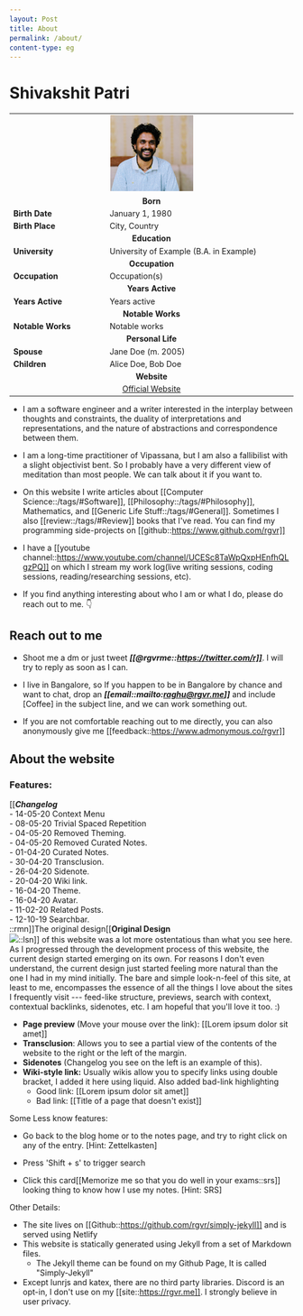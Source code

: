 ```yaml
---
layout: Post
title: About
permalink: /about/
content-type: eg
---
```

# Shivakshit Patri

<table align="center">
  <tr> 
    <td colspan="2" align="center"> <img align="" src=/assets/img/profile.jpg width=30% height=auto> </img> </td>
  </tr>
  <tr>
    <td colspan="2" align="center"><strong>Born</strong></td>
  </tr>
  <tr>
    <td><strong>Birth Date</strong></td>
    <td>January 1, 1980</td>
  </tr>
  <tr>
    <td><strong>Birth Place</strong></td>
    <td>City, Country</td>
  </tr>
  <tr>
    <td colspan="2" align="center"><strong>Education</strong></td>
  </tr>
  <tr>
    <td><strong>University</strong></td>
    <td>University of Example (B.A. in Example)</td>
  </tr>
  <tr>
    <td colspan="2" align="center"><strong>Occupation</strong></td>
  </tr>
  <tr>
    <td><strong>Occupation</strong></td>
    <td>Occupation(s)</td>
  </tr>
  <tr>
    <td colspan="2" align="center"><strong>Years Active</strong></td>
  </tr>
  <tr>
    <td><strong>Years Active</strong></td>
    <td>Years active</td>
  </tr>
  <tr>
    <td colspan="2" align="center"><strong>Notable Works</strong></td>
  </tr>
  <tr>
    <td><strong>Notable Works</strong></td>
    <td>Notable works</td>
  </tr>
  <tr>
    <td colspan="2" align="center"><strong>Personal Life</strong></td>
  </tr>
  <tr>
    <td><strong>Spouse</strong></td>
    <td>Jane Doe (m. 2005)</td>
  </tr>
  <tr>
    <td><strong>Children</strong></td>
    <td>Alice Doe, Bob Doe</td>
  </tr>
  <tr>
    <td colspan="2" align="center"><strong>Website</strong></td>
  </tr>
  <tr>
    <td colspan="2" align="center"><a href="https://www.example.com">Official Website</a></td>
  </tr>
</table>

- I am a software engineer and a writer interested in the interplay between thoughts and constraints, the duality of interpretations and representations, and the nature of abstractions and correspondence between them. 

- I am a long-time practitioner of Vipassana, but I am also a fallibilist with a slight objectivist bent. So I probably have a very different view of meditation than most people. We can talk about it if you want to.

- On this website I write articles about [[Computer Science::/tags/#Software]], [[Philosophy::/tags/#Philosophy]], Mathematics, and [[Generic Life Stuff::/tags/#General]]. Sometimes I also [[review::/tags/#Review]] books that I've read. You can find my programming side-projects on [[github::https://www.github.com/rgvr]]

- I have a [[youtube channel::https://www.youtube.com/channel/UCESc8TaWpQxpHEnfhQLgzPQ]] on which I stream my work log(live writing sessions, coding sessions, reading/researching sessions, etc).
  
- If you find anything interesting about who I am or what I do, please do reach out to me. 👇


## Reach out to me

- Shoot me a dm or just tweet ***[[@rgvrme::https://twitter.com/r]]***. I will try to reply as soon as I can. 
  
- I live in Bangalore, so If you happen to be in Bangalore by chance and want to chat, drop an ***[[email::mailto:raghu@rgvr.me]]*** and include [Coffee] in the subject line, and we can work something out.
  
- If you are not comfortable reaching out to me directly, you can also anonymously give me [[feedback::https://www.admonymous.co/rgvr]]


## About the website

### Features:

[[***Changelog***<br/>
\- 14-05-20 Context Menu <br/>
\- 08-05-20 Trivial Spaced Repetition <br/>
\- 04-05-20 Removed Theming. <br/>
\- 04-05-20 Removed Curated Notes. <br/>
\- 01-04-20 Curated Notes. <br/>
\- 30-04-20 Transclusion. <br/>
\- 26-04-20 Sidenote. <br/>
\- 20-04-20 Wiki link. <br/>
\- 16-04-20 Theme. <br/>
\- 16-04-20 Avatar. <br/>
\- 11-02-20 Related Posts. <br/>
\- 12-10-19 Searchbar. <br/>
::rmn]]The original design[[**Original Design**<br><img src="/assets/img/firstdesign.jpg">::lsn]] of this website was a lot more ostentatious than what you see here. As I progressed through the development process of this website, the current design started emerging on its own. For reasons I don't even understand, the current design just started feeling more natural than the one I had in my mind initially. The bare and simple look-n-feel of this site, at least to me, encompasses the essence of all the things I love about the sites I frequently visit --- feed-like structure, previews, search with context, contextual backlinks, sidenotes, etc. I am hopeful that you'll love it too. :)

- **Page preview** (Move your mouse over the link): [[Lorem ipsum dolor sit amet]]
- **Transclusion**: Allows you to see a partial view of the contents of the website to the right or the left of the margin.
- **Sidenotes** (Changelog you see on the left is an example of this).
- **Wiki-style link:** Usually wikis allow you to specify links using double bracket, I added it here using liquid. Also added bad-link highlighting
   - Good link: [[Lorem ipsum dolor sit amet]]
   - Bad link: [[Title of a page that doesn't exist]]


Some Less know features:

- Go back to the blog home or to the notes page, and try to right click on any of the entry. [Hint: Zettelkasten]

- Press 'Shift + s' to trigger search

- Click this card[[Memorize me so that you do well in your exams::srs]] looking thing to know how I use my notes. [Hint: SRS]


Other Details:

- The site lives on [[Github::https://github.com/rgvr/simply-jekyll]] and is served using Netlify
- This website is statically generated using Jekyll from a set of Markdown files.
  - The Jekyll theme can be found on my Github Page, It is called "Simply-Jekyll"
- Except lunrjs and katex, there are no third party libraries. Discord is an opt-in, I don't use on my [[site::https://rgvr.me]]. I strongly believe in user privacy.


